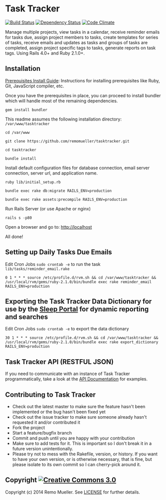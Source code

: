 # Task Tracker

[![Build Status](https://travis-ci.org/remomueller/tasktracker.png?branch=master)](https://travis-ci.org/remomueller/tasktracker)
[![Dependency Status](https://gemnasium.com/remomueller/tasktracker.png)](https://gemnasium.com/remomueller/tasktracker)
[![Code Climate](https://codeclimate.com/github/remomueller/tasktracker.png)](https://codeclimate.com/github/remomueller/tasktracker)

Manage multiple projects, view tasks in a calendar, receive reminder emails for tasks due, assign project members to tasks, create templates for series of tasks, receive emails and updates as tasks and groups of tasks are completed, assign project specific tags to tasks, generate reports on task tags. Using Rails 4.0+ and Ruby 2.1.0+.

## Installation

[Prerequisites Install Guide](https://github.com/remomueller/documentation): Instructions for installing prerequisites like Ruby, Git, JavaScript compiler, etc.

Once you have the prerequisites in place, you can proceed to install bundler which will handle most of the remaining dependencies.

```
gem install bundler
```

This readme assumes the following installation directory: `/var/www/tasktracker`

```
cd /var/www

git clone https://github.com/remomueller/tasktracker.git

cd tasktracker

bundle install
```

Install default configuration files for database connection, email server connection, server url, and application name.

```
ruby lib/initial_setup.rb

bundle exec rake db:migrate RAILS_ENV=production

bundle exec rake assets:precompile RAILS_ENV=production
```

Run Rails Server (or use Apache or nginx)

```
rails s -p80
```

Open a browser and go to: [http://localhost](http://localhost)

All done!

## Setting up Daily Tasks Due Emails

Edit Cron Jobs `sudo crontab -e` to run the task `lib/tasks/reminder_email.rake`

```
0 1 * * * source /etc/profile.d/rvm.sh && cd /var/www/tasktracker && /usr/local/rvm/gems/ruby-2.1.0/bin/bundle exec rake reminder_email RAILS_ENV=production
```

## Exporting the Task Tracker Data Dictionary for use by the [Sleep Portal](https://github.com/sleepepi/sleepportal) for dynamic reporting and searches

Edit Cron Jobs `sudo crontab -e` to export the data dictionary

```
30 1 * * * source /etc/profile.d/rvm.sh && cd /var/www/tasktracker && /usr/local/rvm/gems/ruby-2.1.0/bin/bundle exec rake export_dictionary RAILS_ENV=production
```

## Task Tracker API (RESTFUL JSON)

If you need to communicate with an instance of Task Tracker programmatically, take a look at the [API Documentation](https://github.com/remomueller/tasktracker/blob/master/API.md) for examples.

## Contributing to Task Tracker

- Check out the latest master to make sure the feature hasn't been implemented or the bug hasn't been fixed yet
- Check out the issue tracker to make sure someone already hasn't requested it and/or contributed it
- Fork the project
- Start a feature/bugfix branch
- Commit and push until you are happy with your contribution
- Make sure to add tests for it. This is important so I don't break it in a future version unintentionally.
- Please try not to mess with the Rakefile, version, or history. If you want to have your own version, or is otherwise necessary, that is fine, but please isolate to its own commit so I can cherry-pick around it.

## Copyright [![Creative Commons 3.0](http://i.creativecommons.org/l/by-nc-sa/3.0/80x15.png)](http://creativecommons.org/licenses/by-nc-sa/3.0)

Copyright (c) 2014 Remo Mueller. See [LICENSE](https://github.com/remomueller/tasktracker/blob/master/LICENSE) for further details.

